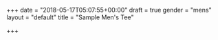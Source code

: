 +++
date = "2018-05-17T05:07:55+00:00"
draft = true
gender = "mens"
layout = "default"
title = "Sample Men's Tee"

+++
